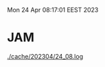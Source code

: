 Mon 24 Apr 08:17:01 EEST 2023
# JAM
<a href='./cache/202304/24_08.log'>./cache/202304/24_08.log</a>
